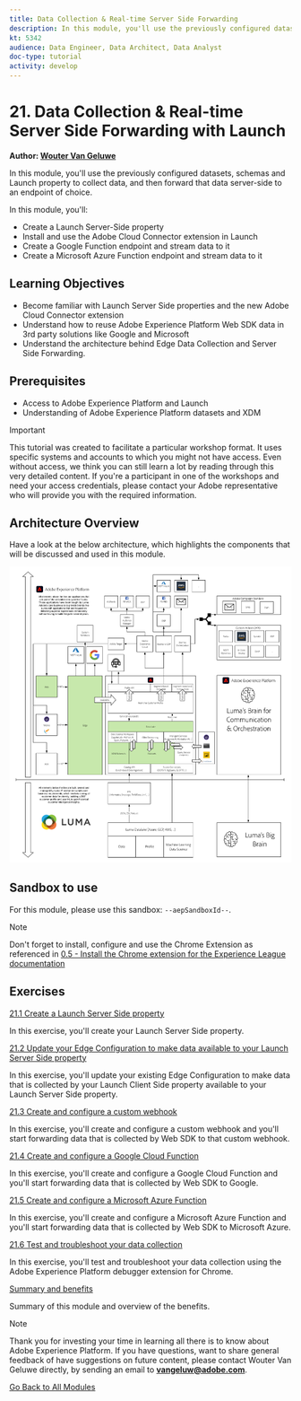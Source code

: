 ```yaml
---
title: Data Collection & Real-time Server Side Forwarding
description: In this module, you'll use the previously configured datasets, schemas and Launch property to collect data, and then forward that data server-side to an endpoint of choice.
kt: 5342
audience: Data Engineer, Data Architect, Data Analyst
doc-type: tutorial
activity: develop
---
```


# 21. Data Collection & Real-time Server Side Forwarding with Launch

**Author: [Wouter Van Geluwe](https://www.linkedin.com/in/woutervangeluwe/)**

In this module, you'll use the previously configured datasets, schemas and Launch property to collect data, and then forward that data server-side to an endpoint of choice.

In this module, you'll:

- Create a Launch Server-Side property
- Install and use the Adobe Cloud Connector extension in Launch
- Create a Google Function endpoint and stream data to it
- Create a Microsoft Azure Function endpoint and stream data to it

## Learning Objectives

- Become familiar with Launch Server Side properties and the new Adobe Cloud Connector extension 
- Understand how to reuse Adobe Experience Platform Web SDK data in 3rd party solutions like Google and Microsoft
- Understand the architecture behind Edge Data Collection and Server Side Forwarding.

## Prerequisites

- Access to Adobe Experience Platform and Launch
- Understanding of Adobe Experience Platform datasets and XDM

>[!IMPORTANT] 
>
>This tutorial was created to facilitate a particular workshop format. It uses specific systems and accounts to which you might not have access. Even without access, we think you can still learn a lot by reading through this very detailed content. If you're a participant in one of the workshops and need your access credentials, please contact your Adobe representative who will provide you with the required information.

## Architecture Overview

Have a look at the below architecture, which highlights the components that will be discussed and used in this module.

![Architecture Overview](../../assets/images/architecturem21.png)

## Sandbox to use

For this module, please use this sandbox: `--aepSandboxId--`.

>[!NOTE]
>
>Don't forget to install, configure and use the Chrome Extension as referenced in [0.5 - Install the Chrome extension for the Experience League documentation](../module0/ex5.md)

## Exercises

[21.1 Create a Launch Server Side property](./ex1.md)

In this exercise, you'll create your Launch Server Side property.

[21.2 Update your Edge Configuration to make data available to your Launch Server Side property](./ex2.md)

In this exercise, you'll update your existing Edge Configuration to make data that is collected by your Launch Client Side property available to your Launch Server Side property.

[21.3 Create and configure a custom webhook](./ex3.md)

In this exercise, you'll create and configure a custom webhook and you'll start forwarding data that is collected by Web SDK to that custom webhook.

[21.4 Create and configure a Google Cloud Function](./ex4.md)

In this exercise, you'll create and configure a Google Cloud Function and you'll start forwarding data that is collected by Web SDK to Google.

[21.5 Create and configure a Microsoft Azure Function](./ex5.md)

In this exercise, you'll create and configure a Microsoft Azure Function and you'll start forwarding data that is collected by Web SDK to Microsoft Azure.

[21.6 Test and troubleshoot your data collection](./ex6.md)

In this exercise, you'll test and troubleshoot your data collection using the Adobe Experience Platform debugger extension for Chrome.

[Summary and benefits](./summary.md)

Summary of this module and overview of the benefits.

>[!NOTE]
>
>Thank you for investing your time in learning all there is to know about Adobe Experience Platform. If you have questions, want to share general feedback of have suggestions on future content, please contact Wouter Van Geluwe directly, by sending an email to **vangeluw@adobe.com**.

[Go Back to All Modules](../../overview.md)
